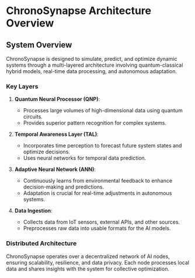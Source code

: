 # ChronoSynapse Architecture Overview

## System Overview

ChronoSynapse is designed to simulate, predict, and optimize dynamic systems through a multi-layered architecture involving quantum-classical hybrid models, real-time data processing, and autonomous adaptation.

### Key Layers

1. **Quantum Neural Processor (QNP)**:
   - Processes large volumes of high-dimensional data using quantum circuits.
   - Provides superior pattern recognition for complex systems.
  
2. **Temporal Awareness Layer (TAL)**:
   - Incorporates time perception to forecast future system states and optimize decisions.
   - Uses neural networks for temporal data prediction.

3. **Adaptive Neural Network (ANN)**:
   - Continuously learns from environmental feedback to enhance decision-making and predictions.
   - Adaptation is crucial for real-time adjustments in autonomous systems.

4. **Data Ingestion**:
   - Collects data from IoT sensors, external APIs, and other sources.
   - Preprocesses raw data into usable formats for the AI models.

### Distributed Architecture

ChronoSynapse operates over a decentralized network of AI nodes, ensuring scalability, resilience, and data privacy. Each node processes local data and shares insights with the system for collective optimization.
